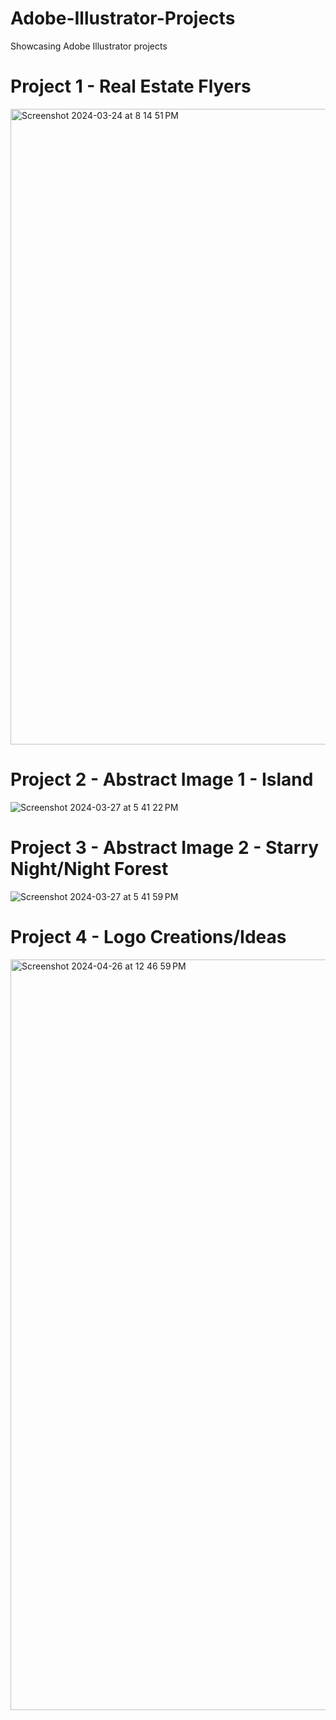 # Adobe-Illustrator-Projects
Showcasing Adobe Illustrator projects


# Project 1 - Real Estate Flyers 

<img width="1017" alt="Screenshot 2024-03-24 at 8 14 51 PM" src="https://github.com/EshaRaicar/Adobe-Illustrator-Projects/assets/107826151/6235acee-e90c-4383-ad11-983dbc2782cf">


# Project 2 - Abstract Image 1 - Island 

![Screenshot 2024-03-27 at 5 41 22 PM](https://github.com/EshaRaicar/Adobe-Illustrator-Projects/assets/107826151/b4879df1-5914-4df7-99a4-c32e3d2205d3)


# Project 3 - Abstract Image 2 - Starry Night/Night Forest

![Screenshot 2024-03-27 at 5 41 59 PM](https://github.com/EshaRaicar/Adobe-Illustrator-Projects/assets/107826151/98775a0d-d252-4e6d-a8af-90f2482ba2c9)


# Project 4 - Logo Creations/Ideas

<img width="1201" alt="Screenshot 2024-04-26 at 12 46 59 PM" src="https://github.com/EshaRaicar/Adobe-Illustrator-Projects/assets/107826151/8e675635-cbf1-4e8a-afb4-acf9383da01d">

